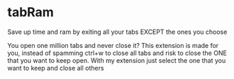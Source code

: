 # tabRam
Save up time and ram by exiting all your tabs EXCEPT the ones you choose


You open one million tabs and never close it? This extension is made for you, instead of spamming ctrl+w to close all tabs and risk to close the ONE that you want to keep open. With my extension just select the one that you want to keep and close all others
